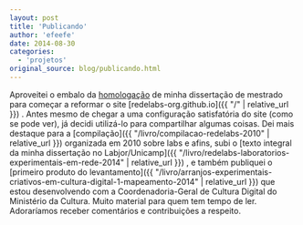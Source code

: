 ```yaml
---
layout: post
title: 'Publicando'
author: 'efeefe'
date: 2014-08-30
categories:
  - 'projetos'
original_source: blog/publicando.html
---
```


Aproveitei o embalo da [homologação](http://efeefe-arquivo.github.io/blog/etapa) de minha dissertação de mestrado para começar a reformar o site [redelabs-org.github.io]({{ "/" | relative_url }}) . Antes mesmo de chegar a uma configuração satisfatória do site (como se pode ver), já decidi utilizá-lo para compartilhar algumas coisas. Dei mais destaque para a [compilação]({{ "/livro/compilacao-redelabs-2010" | relative_url }}) organizada em 2010 sobre labs e afins, subi o [texto integral da minha dissertação no Labjor/Unicamp]({{ "/livro/redelabs-laboratorios-experimentais-em-rede-2014" | relative_url }}) , e também publiquei o [primeiro produto do levantamento]({{ "/livro/arranjos-experimentais-criativos-em-cultura-digital-1-mapeamento-2014" | relative_url }}) que estou desenvolvendo com a Coordenadoria-Geral de Cultura Digital do Ministério da Cultura. Muito material para quem tem tempo de ler. Adoraríamos receber comentários e contribuições a respeito.